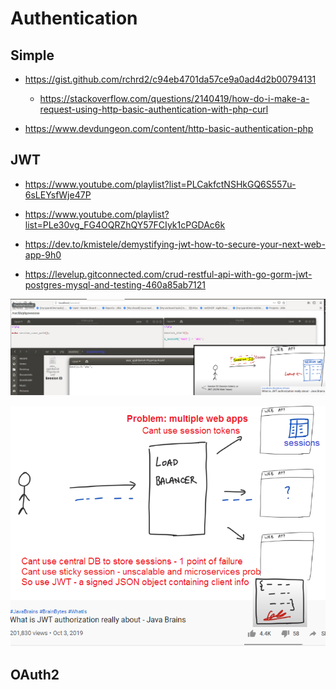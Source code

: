 # Authentication

## Simple

- https://gist.github.com/rchrd2/c94eb4701da57ce9a0ad4d2b00794131
  - https://stackoverflow.com/questions/2140419/how-do-i-make-a-request-using-http-basic-authentication-with-php-curl

- https://www.devdungeon.com/content/http-basic-authentication-php

## JWT

- https://www.youtube.com/playlist?list=PLCakfctNSHkGQ6S557u-6sLEYsfWje47P

- https://www.youtube.com/playlist?list=PLe30vg_FG4OQRZhQY57FCIyk1cPGDAc6k
- https://dev.to/kmistele/demystifying-jwt-how-to-secure-your-next-web-app-9h0
- https://levelup.gitconnected.com/crud-restful-api-with-go-gorm-jwt-postgres-mysql-and-testing-460a85ab7121

![](https://raw.githubusercontent.com/Ruslan-Aliyev/auth/master/Illustrations/authorization1_session_in_server.png)

![](https://raw.githubusercontent.com/Ruslan-Aliyev/auth/master/Illustrations/authorization2_JWT.png)

## OAuth2
